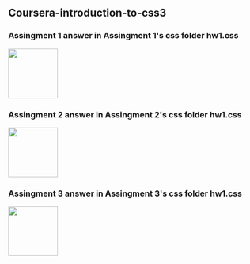 ## Coursera-introduction-to-css3
### Assingment 1 answer in Assingment 1's css folder hw1.css
<a href="https://heyitsamarth.github.io/Coursera-introduction-to-css3/assignment-1/history.html"><img  width ="100px" src ="https://louisville.edu/anthropology/images/click-me/image"/></a>
### Assingment 2 answer in Assingment 2's css folder hw1.css
<a href="https://heyitsamarth.github.io/Coursera-introduction-to-css3/assignment-2/history.html"><img  width ="100px" src ="https://louisville.edu/anthropology/images/click-me/image"/></a>
### Assingment 3 answer in Assingment 3's css folder hw1.css
<a href="https://heyitsamarth.github.io/Coursera-introduction-to-css3/assignment-3/history.html"><img  width ="100px" src ="https://louisville.edu/anthropology/images/click-me/image"/></a>


